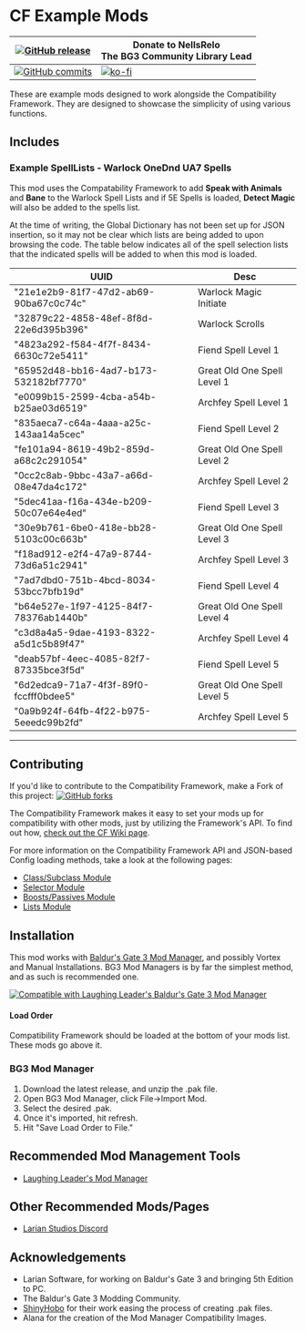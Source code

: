 # CF Example Mods

| [![GitHub release](https://img.shields.io/github/v/tag/BG3-Community-Library-Team/CF-Example-Mods?label=Latest%20Version)](https://GitHub.com/BG3-Community-Library-Team/CF-Example-Mods/releases/) | Donate to NellsRelo <br> The BG3 Community Library Lead |
| - | -|
| [![GitHub commits](https://img.shields.io/github/commits-since/BG3-Community-Library-Team/CF-Example-Mods/2.5.2.0/main)](https://GitHub.com/BG3-Community-Library-Team/CF-Example-Mods/commit/) | [![ko-fi](https://ko-fi.com/img/githubbutton_sm.svg)](https://ko-fi.com/O5O8PG8RF) |

These are example mods designed to work alongside the Compatibility Framework. They are designed to showcase the simplicity of using various functions.

## Includes

### Example SpellLists - Warlock OneDnd UA7 Spells

This mod uses the Compatability Framework to add __Speak with Animals__ and __Bane__ to the Warlock Spell Lists and if 5E Spells is loaded, __Detect Magic__ will also be added to the spells list.

At the time of writing, the Global Dictionary has not been set up for JSON insertion, so it may not be clear which lists are being added to upon browsing the code. The table below indicates all of the spell selection lists that the indicated spells will be added to when this mod is loaded.

| UUID | Desc |
|-|-|
| "21e1e2b9-81f7-47d2-ab69-90ba67c0c74c" | Warlock Magic Initiate |
| "32879c22-4858-48ef-8f8d-22e6d395b396" | Warlock Scrolls |
| "4823a292-f584-4f7f-8434-6630c72e5411" | Fiend Spell Level 1 |
| "65952d48-bb16-4ad7-b173-532182bf7770" | Great Old One Spell Level 1 |
| "e0099b15-2599-4cba-a54b-b25ae03d6519" | Archfey Spell Level 1 |
| "835aeca7-c64a-4aaa-a25c-143aa14a5cec" | Fiend Spell Level 2 |
| "fe101a94-8619-49b2-859d-a68c2c291054" | Great Old One Spell Level 2 |
| "0cc2c8ab-9bbc-43a7-a66d-08e47da4c172" | Archfey Spell Level 2 |
| "5dec41aa-f16a-434e-b209-50c07e64e4ed" | Fiend Spell Level 3 |
| "30e9b761-6be0-418e-bb28-5103c00c663b" | Great Old One Spell Level 3 |
| "f18ad912-e2f4-47a9-8744-73d6a51c2941" | Archfey Spell Level 3 |
| "7ad7dbd0-751b-4bcd-8034-53bcc7bfb19d" | Fiend Spell Level 4 |
| "b64e527e-1f97-4125-84f7-78376ab1440b" | Great Old One Spell Level 4 |
| "c3d8a4a5-9dae-4193-8322-a5d1c5b89f47" | Archfey Spell Level 4 |
| "deab57bf-4eec-4085-82f7-87335bce3f5d" | Fiend Spell Level 5 |
| "6d2edca9-71a7-4f3f-89f0-fccfff0bdee5" | Great Old One Spell Level 5 |
| "0a9b924f-64fb-4f22-b975-5eeedc99b2fd" | Archfey Spell Level 5 |


---

## Contributing
If you'd like to contribute to the Compatibility Framework, make a Fork of this project: [![GitHub forks](https://img.shields.io/github/forks/BG3-Community-Library-Team/CF-Sample-Patches)](https://GitHub.com/BG3-Community-Library-Team/CF-Sample-Patches/network/)

The Compatibility Framework makes it easy to set your mods up for compatibility with other mods, just by utilizing the Framework's API. To find out how, [check out the CF Wiki page](https://github.com/BG3-Community-Library-Team/BG3-Subclass-Compatibility-Framework/wiki/Adding-a-Subclass-to-the-Compatibility-Framework).

For more information on the Compatibility Framework API and JSON-based Config loading methods, take a look at the following pages:
- [Class/Subclass Module](https://github.com/BG3-Community-Library-Team/BG3-Subclass-Compatibility-Framework/wiki/_Class-Module)
- [Selector Module](https://github.com/BG3-Community-Library-Team/BG3-Subclass-Compatibility-Framework/wiki/_Selector-API)
- [Boosts/Passives Module](https://github.com/BG3-Community-Library-Team/BG3-Subclass-Compatibility-Framework/wiki/_Boosts-and-Passives)
- [Lists Module](https://github.com/BG3-Community-Library-Team/BG3-Subclass-Compatibility-Framework/wiki/_Lists-API)

## Installation
This mod works with [Baldur's Gate 3 Mod Manager](https://github.com/LaughingLeader/BG3ModManager), and possibly Vortex and Manual
Installations. BG3 Mod Managers is by far the simplest method, and as such is recommended one.

[![Compatible with Laughing Leader's Baldur's Gate 3 Mod Manager](https://i.imgur.com/qtdx2Yq.png)](https://github.com/LaughingLeader/BG3ModManager)

#### Load Order

Compatibility Framework should be loaded at the bottom of your mods list. These mods go above it.

### BG3 Mod Manager
1. Download the latest release, and unzip the .pak file.
2. Open BG3 Mod Manager, click File->Import Mod.
3. Select the desired .pak.
4. Once it's imported, hit refresh.
5. Hit "Save Load Order to File."

## Recommended Mod Management Tools
- [Laughing Leader's Mod Manager](https://github.com/LaughingLeader/BG3ModManager)

## Other Recommended Mods/Pages
- [Larian Studios Discord](https://discord.com/invite/larianstudios)

## Acknowledgements
- Larian Software, for working on Baldur's Gate 3 and bringing 5th Edition to PC.
- The Baldur's Gate 3 Modding Community.
- [ShinyHobo](https://github.com/ShinyHobo) for their work easing the process of creating .pak files.
- Alana for the creation of the Mod Manager Compatibility Images.
